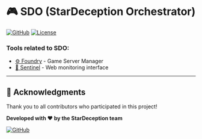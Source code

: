 # 🎮 SDO (StarDeception Orchestrator)

[![GitHub](https://img.shields.io/badge/GitHub-StarDeception%2FSDO-blue?style=flat-square&logo=github)](https://github.com/StarDeception/SDO)
[![License](https://img.shields.io/badge/License-MIT-green?style=flat-square)](LICENSE)

### Tools related to SDO:

- [⚙️ Foundry](https://github.com/NoaSecond/Foundry) - Game Server Manager
- [📡 Sentinel](https://github.com/NoaSecond/Sentinel) - Web monitoring interface

---

## 🌟 Acknowledgments

Thank you to all contributors who participated in this project!

**Developed with ❤️ by the StarDeception team**

[![GitHub](https://img.shields.io/badge/GitHub-StarDeception-blue?style=flat-square&logo=github)](https://github.com/StarDeception)
